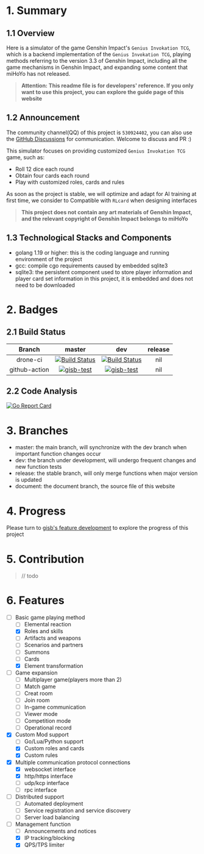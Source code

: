 # 1. Summary

## 1.1 Overview

Here is a simulator of the game Genshin Impact's `Genius Invokation TCG`, which is a backend implementation of the `Genius Invokation TCG`, playing methods referring to the version 3.3 of Genshin Impact, including all the game mechanisms in Genshin Impact, and expanding some content that miHoYo has not released.

> **Attention: This readme file is for developers' reference. If you only want to use this project, you can explore the guide page of this website**

## 1.2 Announcement

The community channel(QQ) of this project is `530924402`, you can also use the [GitHub Discussions](https://github.com/sunist-c/genius-invokation-simulator-backend/discussions) for communication. Welcome to discuss and PR :)

This simulator focuses on providing customized `Genius Invokation TCG` game, such as:

+ Roll 12 dice each round
+ Obtain four cards each round
+ Play with customized roles, cards and rules

As soon as the project is stable, we will optimize and adapt for AI training at first time, we consider to Compatible with `RLcard` when designing interfaces

> **This project does not contain any art materials of Genshin Impact, and the relevant copyright of Genshin Impact belongs to miHoYo**

## 1.3 Technological Stacks and Components

+ golang 1.19 or higher: this is the coding language and running environment of the project
+ gcc: compile cgo requirements caused by embedded sqlite3
+ sqlite3: the persistent component used to store player information and player card set information in this project, it is embedded and does not need to be downloaded

# 2. Badges

## 2.1 Build Status

| Branch | master | dev | release |
| :--: | :--: | :--: | :--: |
| drone-ci | [![Build Status](https://drone.sunist.cn/api/badges/sunist-c/genius-invokation-simulator-backend/status.svg?ref=refs/heads/master)](https://drone.sunist.cn/sunist-c/genius-invokation-simulator-backend) | [![Build Status](https://drone.sunist.cn/api/badges/sunist-c/genius-invokation-simulator-backend/status.svg?ref=refs/heads/dev)](https://drone.sunist.cn/sunist-c/genius-invokation-simulator-backend) | nil |
| github-action | [![gisb-test](https://github.com/sunist-c/genius-invokation-simulator-backend/actions/workflows/go.yml/badge.svg?branch=master)](https://github.com/sunist-c/genius-invokation-simulator-backend/actions/workflows/go.yml) | [![gisb-test](https://github.com/sunist-c/genius-invokation-simulator-backend/actions/workflows/go.yml/badge.svg?branch=dev)](https://github.com/sunist-c/genius-invokation-simulator-backend/actions/workflows/go.yml) | nil |

## 2.2 Code Analysis

[![Go Report Card](https://goreportcard.com/badge/github.com/sunist-c/genius-invokation-simulator-backend)](https://goreportcard.com/report/github.com/sunist-c/genius-invokation-simulator-backend)

# 3. Branches

- master: the main branch, will synchronize with the dev branch when important function changes occur
- dev: the branch under development, will undergo frequent changes and new function tests
- release: the stable branch, will only merge functions when major version is updated
- document: the document branch, the source file of this website

# 4. Progress

Please turn to [gisb's feature development](https://github.com/users/sunist-c/projects/2) to explore the progress of this project

# 5. Contribution

> // todo

# 6. Features


- [ ] Basic game playing method
    - [ ] Elemental reaction
    - [x] Roles and skills
    - [ ] Artifacts and weapons
    - [ ] Scenarios and partners
    - [ ] Summons
    - [ ] Cards
    - [x] Element transformation
- [ ] Game expansion
  - [ ] Multiplayer game(players more than 2)
  - [ ] Match game
  - [ ] Creat room
  - [ ] Join room
  - [ ] In-game communication
  - [ ] Viewer mode
  - [ ] Competition mode
  - [ ] Operational record
- [x] Custom Mod support
  - [ ] Go/Lua/Python support
  - [x] Custom roles and cards
  - [x] Custom rules
- [x] Multiple communication protocol connections
  - [x] websocket interface
  - [x] http/https interface
  - [ ] udp/kcp interface
  - [ ] rpc interface
- [ ] Distributed support
  - [ ] Automated deployment
  - [ ] Service registration and service discovery 
  - [ ] Server load balancing
- [ ] Management function
  - [ ] Announcements and notices
  - [x] IP tracking/blocking
  - [x] QPS/TPS limiter